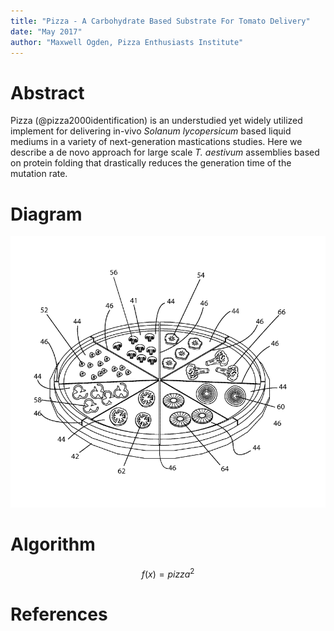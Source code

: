 ```yaml
---
title: "Pizza - A Carbohydrate Based Substrate For Tomato Delivery"
date: "May 2017"
author: "Maxwell Ogden, Pizza Enthusiasts Institute"
---
```


# Abstract

Pizza (@pizza2000identification) is an understudied yet widely utilized implement for delivering in-vivo *Solanum lycopersicum* based liquid mediums in a variety of next-generation mastications studies. Here we describe a de novo approach for large scale *T. aestivum* assemblies based on protein folding that drastically reduces the generation time of the mutation rate.

# Diagram

![It's Pizza](pizza.png)

# Algorithm

$$f(x)=pizza^2$$

# References